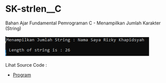 # SK-strlen__C
Bahan Ajar Fundamental Pemrograman C - Menampilkan Jumlah Karakter (String)<br><br>
<img src="https://github.com/RizkyKhapidsyah/SK-strlen__C/blob/master/SK-strlen__C/result/001.PNG"><br><br>
Lihat Source Code : <br>
- <a href="https://github.com/RizkyKhapidsyah/SK-strlen__C/blob/master/SK-strlen__C/Source.c">Program</a>
